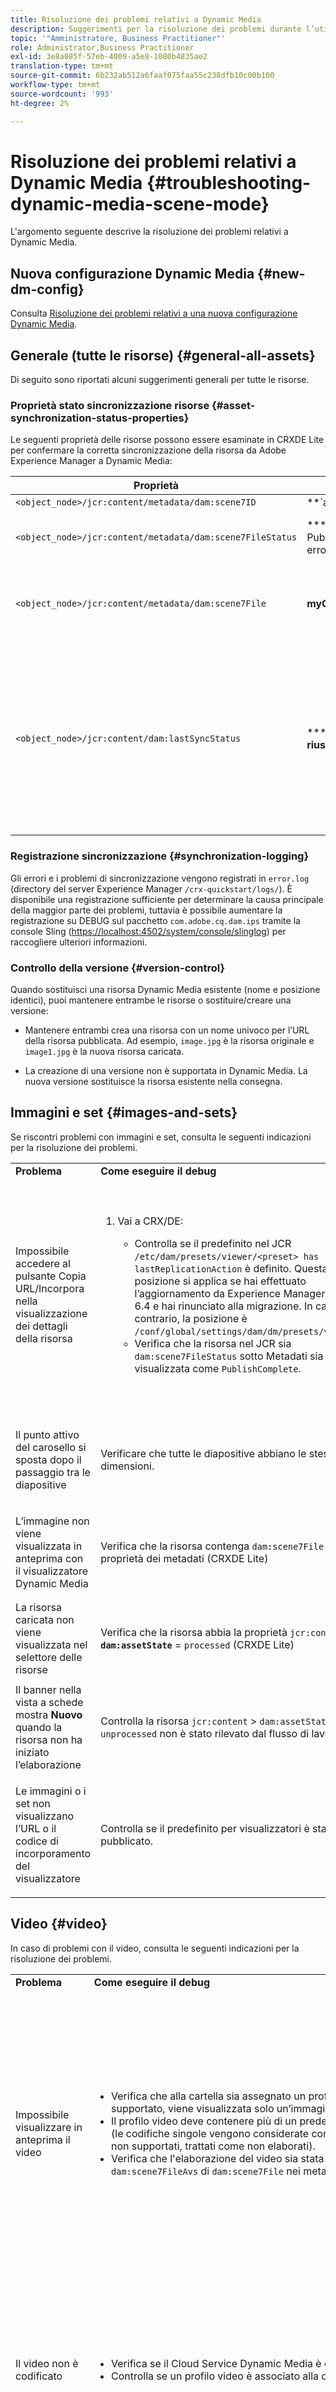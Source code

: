 ```yaml
---
title: Risoluzione dei problemi relativi a Dynamic Media
description: Suggerimenti per la risoluzione dei problemi durante l’utilizzo di Dynamic Media.
topic: '"Amministratore, Business Practitioner"'
role: Administrator,Business Practitioner
exl-id: 3e8a085f-57eb-4009-a5e8-1080b4835ae2
translation-type: tm+mt
source-git-commit: 6b232ab512a6faaf075faa55c238dfb10c00b100
workflow-type: tm+mt
source-wordcount: '993'
ht-degree: 2%

---
```


# Risoluzione dei problemi relativi a Dynamic Media {#troubleshooting-dynamic-media-scene-mode}

L&#39;argomento seguente descrive la risoluzione dei problemi relativi a Dynamic Media.

## Nuova configurazione Dynamic Media {#new-dm-config}

Consulta [Risoluzione dei problemi relativi a una nuova configurazione Dynamic Media](/help/assets/dynamic-media/config-dm.md#troubleshoot-dm-config).

## Generale (tutte le risorse) {#general-all-assets}

Di seguito sono riportati alcuni suggerimenti generali per tutte le risorse.

### Proprietà stato sincronizzazione risorse {#asset-synchronization-status-properties}

Le seguenti proprietà delle risorse possono essere esaminate in CRXDE Lite per confermare la corretta sincronizzazione della risorsa da Adobe Experience Manager a Dynamic Media:

| **Proprietà** | **Esempio** | **Descrizione** |
|---|---|---|
| `<object_node>/jcr:content/metadata/dam:scene7ID` | **`a|364266`** | Indicatore generale che il nodo è collegato a Dynamic Media. |
| `<object_node>/jcr:content/metadata/dam:scene7FileStatus` | **** Testo di PublishCompleteo di errore | Stato del caricamento della risorsa in Dynamic Media. |
| `<object_node>/jcr:content/metadata/dam:scene7File` | **myCompany/myAssetID** | Deve essere popolato per generare URL per la risorsa remota di Dynamic Media. |
| `<object_node>/jcr:content/dam:lastSyncStatus` | **** successore  **non riuscito:`<error text>`** | Stato di sincronizzazione di set (set 360 gradi, set di immagini e così via), predefiniti immagine, predefiniti visualizzatore, aggiornamenti mappa immagine per una risorsa o immagini modificate. |

### Registrazione sincronizzazione {#synchronization-logging}

Gli errori e i problemi di sincronizzazione vengono registrati in `error.log` (directory del server Experience Manager `/crx-quickstart/logs/`). È disponibile una registrazione sufficiente per determinare la causa principale della maggior parte dei problemi, tuttavia è possibile aumentare la registrazione su DEBUG sul pacchetto `com.adobe.cq.dam.ips` tramite la console Sling ([https://localhost:4502/system/console/slinglog](https://localhost:4502/system/console/slinglog)) per raccogliere ulteriori informazioni.

### Controllo della versione {#version-control}

Quando sostituisci una risorsa Dynamic Media esistente (nome e posizione identici), puoi mantenere entrambe le risorse o sostituire/creare una versione:

* Mantenere entrambi crea una risorsa con un nome univoco per l’URL della risorsa pubblicata. Ad esempio, `image.jpg` è la risorsa originale e `image1.jpg` è la nuova risorsa caricata.

* La creazione di una versione non è supportata in Dynamic Media. La nuova versione sostituisce la risorsa esistente nella consegna.

## Immagini e set {#images-and-sets}

Se riscontri problemi con immagini e set, consulta le seguenti indicazioni per la risoluzione dei problemi.

<table>
 <tbody>
  <tr>
   <td><strong>Problema</strong></td>
   <td><strong>Come eseguire il debug</strong></td>
   <td><strong>Soluzione</strong></td>
  </tr>
  <tr>
   <td>Impossibile accedere al pulsante Copia URL/Incorpora nella visualizzazione dei dettagli della risorsa</td>
   <td>
    <ol>
     <li><p>Vai a CRX/DE:</p>
      <ul>
       <li>Controlla se il predefinito nel JCR <code>/etc/dam/presets/viewer/&lt;preset&gt; has lastReplicationAction</code> è definito. Questa posizione si applica se hai effettuato l’aggiornamento da Experience Manager 6.x a 6.4 e hai rinunciato alla migrazione. In caso contrario, la posizione è <code>/conf/global/settings/dam/dm/presets/viewer</code>.</li>
       <li>Verifica che la risorsa nel JCR sia <code>dam:scene7FileStatus</code><strong> </strong>sotto Metadati sia visualizzata come <code>PublishComplete</code>.</li>
      </ul> </li>
    </ol> </td>
   <td><p>Aggiorna pagina/passa a un'altra pagina e torna (la barra laterale JSP deve essere ricompilata)</p> <p>Se questo non funziona:</p>
    <ul>
     <li>Pubblica la risorsa.</li>
     <li>Ricarica e pubblica la risorsa.</li>
    </ul> </td>
  </tr>
  <tr>
   <td>Il punto attivo del carosello si sposta dopo il passaggio tra le diapositive</td>
   <td><p>Verificare che tutte le diapositive abbiano le stesse dimensioni.</p> </td>
   <td><p>Utilizza solo immagini con la stessa dimensione per il carosello.</p> </td>
  </tr>
  <tr>
   <td>L’immagine non viene visualizzata in anteprima con il visualizzatore Dynamic Media</td>
   <td><p>Verifica che la risorsa contenga <code>dam:scene7File</code> nelle proprietà dei metadati (CRXDE Lite)</p> </td>
   <td><p>Verifica che tutte le risorse abbiano completato l’elaborazione.</p> </td>
  </tr>
  <tr>
   <td>La risorsa caricata non viene visualizzata nel selettore delle risorse</td>
   <td><p>Verifica che la risorsa abbia la proprietà <code>jcr:content</code> &gt; <strong><code>dam:assetState</code></strong> = <code>processed</code> (CRXDE Lite)</p> </td>
   <td><p>Verifica che tutte le risorse abbiano completato l’elaborazione.</p> </td>
  </tr>
  <tr>
   <td>Il banner nella vista a schede mostra <strong>Nuovo</strong> quando la risorsa non ha iniziato l’elaborazione</td>
   <td>Controlla la risorsa <code>jcr:content</code> &gt; <code>dam:assetState</code> = se <code>unprocessed</code> non è stato rilevato dal flusso di lavoro.</td>
   <td>Attendi che la risorsa venga raccolta dal flusso di lavoro.</td>
  </tr>
  <tr>
   <td>Le immagini o i set non visualizzano l’URL o il codice di incorporamento del visualizzatore</td>
   <td>Controlla se il predefinito per visualizzatori è stato pubblicato.</td>
   <td><p>Vai a <strong>Strumenti</strong> &gt; <strong>Risorse</strong> &gt; <strong>Predefiniti visualizzatore</strong> e pubblica il predefinito visualizzatore.</p> </td>
  </tr>
 </tbody>
</table>

## Video {#video}

In caso di problemi con il video, consulta le seguenti indicazioni per la risoluzione dei problemi.

<table>
 <tbody>
  <tr>
   <td><strong>Problema</strong></td>
   <td><strong>Come eseguire il debug</strong></td>
   <td><strong>Soluzione</strong></td>
  </tr>
  <tr>
   <td>Impossibile visualizzare in anteprima il video</td>
   <td>
    <ul>
     <li>Verifica che alla cartella sia assegnato un profilo video (se non è supportato). Se non è supportato, viene visualizzata solo un’immagine.</li>
     <li>Il profilo video deve contenere più di un predefinito di codifica per generare un set AVS (le codifiche singole vengono considerate come contenuto video per i file MP4; per i file non supportati, trattati come non elaborati).</li>
     <li>Verifica che l'elaborazione del video sia stata completata confermando <code>dam:scene7FileAvs</code> di <code>dam:scene7File</code> nei metadati.</li>
    </ul> </td>
   <td>
    <ol>
     <li>Assegna un profilo video alla cartella.</li>
     <li>Modifica il profilo video per includere più di un predefinito di codifica.</li>
     <li>Attendere il completamento dell'elaborazione del video.</li>
     <li>Prima di ricaricare il video, assicurati che il flusso di lavoro Codifica video Dynamic Media non sia in esecuzione.<br/> </li>
     <li>Ricarica il video.</li>
    </ol> </td>
  </tr>
  <tr>
   <td>Il video non è codificato</td>
   <td>
    <ul>
     <li>Verifica se il Cloud Service Dynamic Media è configurato.</li>
     <li>Controlla se un profilo video è associato alla cartella di caricamento.</li>
    </ul> </td>
   <td>
    <ol>
     <li>Verifica che la configurazione di Dynamic Media in Cloud Services sia configurata correttamente.</li>
     <li>Verifica che la cartella disponga di un profilo video. Inoltre, controlla il profilo video.</li>
    </ol> </td>
  </tr>
  <tr>
   <td>L'elaborazione video richiede troppo tempo</td>
   <td><p>Per determinare se la codifica video è ancora in corso o se è stato immesso uno stato di errore:</p>
    <ul>
     <li>Controlla lo stato del video <code>https://localhost:4502/crx/de/index.jsp#/content/dam/folder/videomp4/jcr%3Acontent</code> &gt; <code>dam:assetState</code></li>
    </ul> </td>
   <td> </td>
  </tr>
  <tr>
   <td>Rendering video mancante</td>
   <td><p>Quando il video viene caricato, ma non sono presenti rappresentazioni codificate:</p>
    <ul>
     <li>Verifica che alla cartella sia assegnato un profilo video.</li>
     <li>Verifica che l'elaborazione del video sia stata completata confermando <code>dam:scene7FileAvs</code> nei metadati.</li>
    </ul> </td>
   <td>
    <ol>
     <li>Assegna un profilo video alla cartella.</li>
     <li>Attendere il completamento dell'elaborazione del video.<br /> </li>
    </ol> </td>
  </tr>
 </tbody>
</table>

## Visualizzatori {#viewers}

Se riscontri problemi con i visualizzatori, consulta le seguenti indicazioni per la risoluzione dei problemi.

<table>
 <tbody>
  <tr>
   <td><strong>Problema</strong></td>
   <td><strong>Come eseguire il debug</strong></td>
   <td><strong>Soluzione</strong></td>
  </tr>
  <tr>
   <td>I predefiniti per visualizzatori non vengono pubblicati</td>
   <td><p>Passare alla pagina di diagnostica di sample manager: <code>https://localhost:4502/libs/dam/gui/content/s7dam/samplemanager/samplemanager.html</code></p> <p>Osserva i valori calcolati. Quando funziona correttamente, puoi vedere:</p> <p><code>_DMSAMPLE status: 0 unsyced assets - activation not necessary
       _OOTB status: 0 unsyced assets - 0 unactivated assets</code></p> <p><strong>Nota</strong>: La sincronizzazione delle risorse del visualizzatore può richiedere circa 10 minuti dopo la configurazione delle impostazioni cloud di Dynamic Media.</p> <p>Se le risorse non attivate rimangono, fai clic su uno dei pulsanti <strong>Elenca tutte le risorse non attivate</strong> per visualizzare i dettagli.</p> </td>
   <td>
    <ol>
     <li>Passa all’elenco dei predefiniti per visualizzatori in strumenti di amministrazione: <code>https://localhost:4502/libs/dam/gui/content/s7dam/samplemanager/samplemanager.html</code></li>
     <li>Seleziona tutti i predefiniti visualizzatore, quindi fai clic su <strong>Pubblica</strong>.</li>
     <li>Torna a Sample manager e osserva che il conteggio delle risorse non attivate è ora zero.</li>
    </ol> </td>
  </tr>
  <tr>
   <td>L’immagine del predefinito per visualizzatori restituisce 404 dall’anteprima nei dettagli della risorsa o copia l’URL/codice da incorporare</td>
   <td><p>In CRXDE Lite procedi come segue:</p>
    <ol>
     <li>Passa alla cartella <code>&lt;sync-folder&gt;/_CSS/_OOTB</code> all’interno della cartella di sincronizzazione Dynamic Media (ad esempio, <code>/content/dam/_CSS/_OOTB</code>),</li>
     <li>Trova il nodo di metadati della risorsa problematica (ad esempio, <code>&lt;sync-folder&gt;/_CSS/_OOTB/CarouselDotsLeftButton_dark_sprite.png/jcr:content/metadata/</code>).</li>
     <li>Verifica la presenza delle proprietà <code>dam:scene7*</code> . Se la risorsa è stata sincronizzata e pubblicata correttamente, il set <code>dam:scene7FileStatus</code> è impostato su <strong>PublishComplete</strong>.</li>
     <li>Tentativo di richiedere l’immagine direttamente da Dynamic Media concatenando i valori delle seguenti proprietà e valori letterali stringa
      <ul>
       <li><code>dam:scene7Domain</code></li>
       <li><code>"is/content"</code></li>
       <li><code>dam:scene7Folder</code></li>
       <li><code>&lt;asset-name&gt;</code></li>
       <li>Esempio: <code>https://&lt;server&gt;/is/content/myfolder/_CSS/_OOTB/CarouselDotsLeftButton_dark_sprite.png</code></li>
      </ul> </li>
    </ol> </td>
   <td><p>Se le risorse di esempio o l’immagine predefinita del visualizzatore non sono sincronizzate o pubblicate, riavvia l’intero processo di copia/sincronizzazione:</p>
    <ol>
     <li>Accedi a <code>/libs/dam/gui/content/s7dam/samplemanager/samplemanager.html</code>
     </li>
     <li>Seleziona le azioni seguenti nell’ordine:
      <ol>
       <li>Elimina le cartelle di sincronizzazione.</li>
       <li>Elimina la cartella Preset (sotto <code>/conf</code>).
       <li>Attiva processo asincrono di configurazione DM.</li>
      </ol> </li>
     <li>Attendi la notifica della sincronizzazione corretta nella casella in entrata Experience Manager.
     </li>
    </ol> </td>
  </tr>
 </tbody>
</table>
